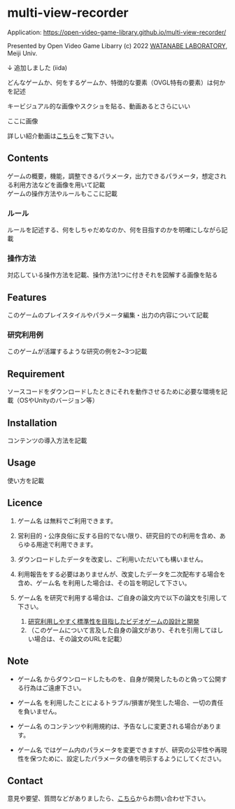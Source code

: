 # multi-view-recorder

Application: https://open-video-game-library.github.io/multi-view-recorder/


Presented by Open Video Game Libarry (c) 2022 [WATANABE LABORATORY](https://keita-lab.jp/), Meiji Univ.

↓ 追加しました (iida)

どんなゲームか、何をするゲームか、特徴的な要素（OVGL特有の要素）は何かを記述

キービジュアル的な画像やスクショを貼る、動画あるとさらにいい

ここに画像

詳しい紹介動画は[こちら]()をご覧下さい。

## Contents

ゲームの概要，機能，調整できるパラメータ，出力できるパラメータ，想定される利用方法などを画像を用いて記載  
ゲームの操作方法やルールもここに記載

### ルール

ルールを記述する、何をしちゃだめなのか、何を目指すのかを明確にしながら記載

### 操作方法

対応している操作方法を記載、操作方法1つに付きそれを図解する画像を貼る

## Features

このゲームのプレイスタイルやパラメータ編集・出力の内容について記載

### 研究利用例

このゲームが活躍するような研究の例を2~3つ記載

## Requirement

ソースコードをダウンロードしたときにそれを動作させるために必要な環境を記載（OSやUnityのバージョン等）

## Installation

コンテンツの導入方法を記載

## Usage

使い方を記載

## Licence

1. ゲーム名 は無料でご利用できます。

2. 営利目的・公序良俗に反する目的でない限り、研究目的での利用を含め、あらゆる用途で利用できます。

3. ダウンロードしたデータを改変し、ご利用いただいても構いません。

4. 利用報告をする必要はありませんが、改変したデータを二次配布する場合を含め、ゲーム名 を利用した場合は、その旨を明記して下さい。

5. ゲーム名 を研究で利用する場合は、ご自身の論文内で以下の論文を引用して下さい。
    1. [研究利用しやすく標準性を目指したビデオゲームの設計と開発](http://id.nii.ac.jp/1001/00212465/)
    2. （このゲームについて言及した自身の論文があり、それを引用してほしい場合は、その論文のURLを記載）

## Note

- ゲーム名 からダウンロードしたものを、自身が開発したものと偽って公開する行為はご遠慮下さい。

- ゲーム名 を利用したことによるトラブル/損害が発生した場合、一切の責任を負いません。

- ゲーム名 のコンテンツや利用規約は、予告なしに変更される場合があります。

- ゲーム名 ではゲーム内のパラメータを変更できますが、研究の公平性や再現性を保つために、設定したパラメータの値を明示するようにしてください。

## Contact

意見や要望、質問などがありましたら、[こちら](https://open-video-game-library.github.io/info/contact/)からお問い合わせ下さい。
